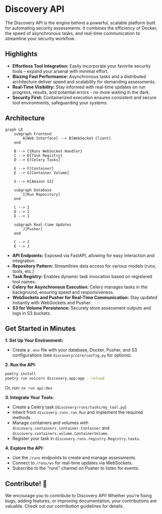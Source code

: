 # Discovery API

The Discovery API is the engine behind a powerful, scalable platform built for automating security assessments. It combines the efficiency of Docker, the speed of asynchronous tasks, and real-time communication to streamline your security workflow.

## Highlights

* **Effortless Tool Integration:** Easily incorporate your favorite security tools – expand your arsenal with minimal effort.
* **Blazing Fast Performance:** Asynchronous tasks and a distributed architecture deliver speed and scalability for demanding assessments.
* **Real-Time Visibility:**  Stay informed with real-time updates on run progress, results, and potential errors - no more waiting in the dark.
* **Security First:** Containerized execution ensures consistent and secure tool environments, safeguarding your systems.

## Architecture

```mermaid
graph LR
    subgraph Frontend
        A[Web Interface] --> B[WebSocket Client] 
    end
    
    B --> C{Runs WebSocket Handler}
    C --> D{Task Registry}
    D --> E[Celery Tasks]
    
    E --> F[Container]
    E --> G[Container Volume]
    
    G --> H[Amazon S3]
    
    subgraph Database
        I[Run Repository]
    end
    
    C --> I
    D --> I
    E --> I

    subgraph Real-time Updates
        J[Pusher]
    end
    
    C --> J
    E --> J
```

* **API Endpoints:** Exposed via FastAPI, allowing for easy interaction and integration.
* **Repository Pattern:** Streamlines data access for various models (runs, tools, etc.)
* **Task Registry:** Enables dynamic task invocation based on registered tool names.
* **Celery for Asynchronous Execution:** Celery manages tasks in the background, ensuring speed and responsiveness.
* **WebSockets and Pusher for Real-Time Communication:** Stay updated instantly with WebSockets and Pusher.
* **S3 for Volume Persistence:** Securely store assessment outputs and logs in S3 buckets.

## Get Started in Minutes

**1.  Set Up Your Environment:**

   - Create a `.env` file with your database, Docker, Pusher, and S3 configurations (see `discovery/core/config.py` for options). 

**2.  Run the API:**

   ```bash
   poetry install
   poetry run uvicorn discovery.app:app --reload  
   ```
   Or, run: `nx run api:dev`

**3.  Integrate Your Tools:**

   - Create a Celery task (`discovery/runs/tasks/my_tool.py`)
   - Inherit from `discovery.runs.run.Run` and implement the required methods.
   - Manage containers and volumes with  `discovery.containers.container.Container` and `discovery.containers.volume.ContainerVolume`.
   - Register your task in `discovery.runs.registry.Registry.tasks`.

**4.  Explore the API:**

   - Use the `/runs` endpoints to create and manage assessments.
   - Connect to `/runs/ws` for real-time updates via WebSockets.
   - Subscribe to the "runs" channel on Pusher to listen for events.

## Contribute! 🤝

We encourage you to contribute to Discovery API! Whether you're fixing bugs, adding features, or improving documentation, your contributions are valuable. Check out our contribution guidelines for details.
